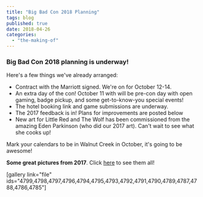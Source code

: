 ```yaml
---
title: "Big Bad Con 2018 Planning"
tags: blog
published: true
date: 2018-04-26
categories: 
  - "the-making-of"
---
```


### Big Bad Con 2018 planning is underway!

Here's a few things we've already arranged:

- Contract with the Marriott signed. We're on for October 12-14.
- An extra day of the con! October 11 with will be pre-con day with open gaming, badge pickup, and some get-to-know-you special events!
- The hotel booking link and game submissions are underway.
- The 2017 feedback is in! Plans for improvements are posted below
- New art for Little Red and The Wolf has been commissioned from the amazing Eden Parkinson (who did our 2017 art). Can't wait to see what she cooks up!

Mark your calendars to be in Walnut Creek in October, it's going to be awesome!

**Some great pictures from 2017**. Click [here](https://photos.app.goo.gl/F5K5Q01JCsRNNgit2) to see them all!

\[gallery link="file" ids="4799,4798,4797,4796,4794,4795,4793,4792,4791,4790,4789,4787,4788,4786,4785"\]
